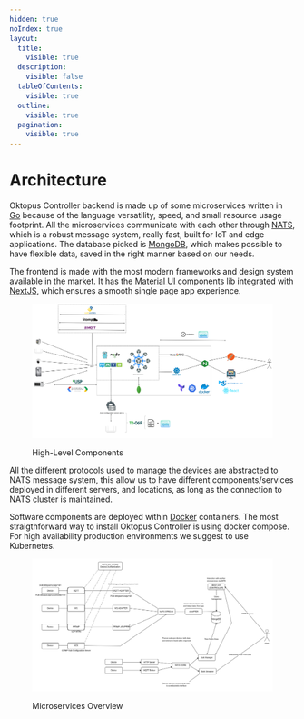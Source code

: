 ```yaml
---
hidden: true
noIndex: true
layout:
  title:
    visible: true
  description:
    visible: false
  tableOfContents:
    visible: true
  outline:
    visible: true
  pagination:
    visible: true
---
```


# Architecture

Oktopus Controller backend is made up of some microservices written in [Go](https://go.dev/) because of the language versatility, speed, and small resource usage footprint. All the microservices communicate with each other through [NATS](https://nats.io/), which is a robust message system, really fast, built for IoT and edge applications.   The database picked is [MongoDB](https://www.mongodb.com/), which makes possible to have flexible data, saved in the right manner based on our needs.&#x20;

The frontend is made with the most modern frameworks and design system available in the market. It has the [Material UI ](https://mui.com/material-ui/getting-started/)components lib integrated with [NextJS](https://nextjs.org/), which ensures a smooth single page app experience.&#x20;

<figure><img src="../../.gitbook/assets/image (1) (1) (1) (1) (1) (1) (1) (1).png" alt=""><figcaption><p>High-Level Components</p></figcaption></figure>

All the different protocols used to manage the devices are abstracted to NATS message system, this allow us to have different components/services deployed in different servers, and locations, as long as the connection to NATS cluster is maintained.

Software components are deployed within [Docker](https://www.docker.com/) containers. The most straigthforward way to install Oktopus Controller is using docker compose. For high availability production environments we suggest to use Kubernetes.

<figure><img src="../../.gitbook/assets/image (1) (1) (1) (1) (1) (1) (1).png" alt=""><figcaption><p>Microservices Overview</p></figcaption></figure>

